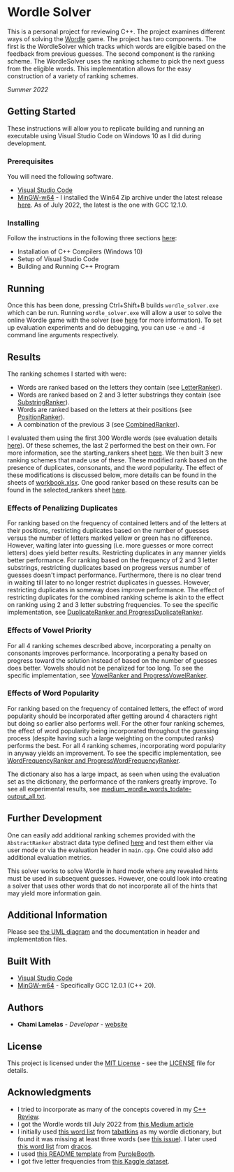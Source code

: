 # Wordle Solver

This is a personal project for reviewing C++. The project examines different ways of solving the [Wordle](https://www.nytimes.com/games/wordle/index.html) game. The project has two components. The first is the WordleSolver which tracks which words are eligible based on the feedback from previous guesses. The second component is the ranking scheme. The WordleSolver uses the ranking scheme to pick the next guess from the eligible words. This implementation allows for the easy construction of a variety of ranking schemes.

*Summer 2022*

## Getting Started

These instructions will allow you to replicate building and running an executable using Visual Studio Code on Windows 10 as I did during development.

### Prerequisites

You will need the following software.
- [Visual Studio Code](https://code.visualstudio.com/)
- [MinGW-w64](https://winlibs.com/) - I installed the Win64 Zip archive under the latest release [here](https://winlibs.com/#download-release). As of July 2022, the latest is the one with GCC 12.1.0.

### Installing

Follow the instructions in the following three sections [here](https://github.com/ChamiLamelas/Cpp_Review/blob/main/README.md):
- Installation of C++ Compilers (Windows 10)
- Setup of Visual Studio Code
- Building and Running C++ Program

## Running

Once this has been done, pressing Ctrl+Shift+B builds `wordle_solver.exe` which can be run. Running `wordle_solver.exe` will allow a user to solve the online Wordle game with the solver (see [here](src/user.h) for more information). To set up evaluation experiments and do debugging, you can use `-e` and `-d` command line arguments respectively.

## Results

The ranking schemes I started with were:
* Words are ranked based on the letters they contain (see [LetterRanker](src/letter_ranker.h)).
* Words are ranked based on 2 and 3 letter substrings they contain (see [SubstringRanker](src/letter_ranker.h)).
* Words are ranked based on the letters at their positions (see [PositionRanker](src/position_ranker.h)).
* A combination of the previous 3 (see [CombinedRanker](src/combined_ranker.h)).

I evaluated them using the first 300 Wordle words (see evaluation details [here](src/evaluation.h)). Of these schemes, the last 2 performed the best on their own. For more information, see the starting_rankers sheet [here](data/workbook.xlsx). We then built 3 new ranking schemes that made use of these. These modified rank based on the presence of duplicates, consonants, and the word popularity. The effect of these modifications is discussed below, more details can be found in the sheets of [workbook.xlsx](data/workbook.xlsx). One good ranker based on these results can be found in the selected_rankers sheet [here](data/workbook.xlsx).

### Effects of Penalizing Duplicates

For ranking based on the frequency of contained letters and of the letters at their positions, restricting duplicates based on the number of guesses versus the number of letters marked yellow or green has no difference. However, waiting later into guessing (i.e. more guesses or more correct letters) does yield better results. Restricting duplicates in any manner yields better performance. For ranking based on the frequency of 2 and 3 letter substrings, restricting duplicates based on progress versus number of guesses doesn't impact performance. Furthermore, there is no clear trend in waiting till later to no longer restrict duplicates in guesses. However, restricting duplicates in someway does improve performance. The effect of restricting duplicates for the combined ranking scheme is akin to the effect on ranking using 2 and 3 letter substring frequencies. To see the specific implementation, see [DuplicateRanker and ProgressDuplicateRanker](src/duplicate_ranker.h).

### Effects of Vowel Priority

For all 4 ranking schemes described above, incorporating a penalty on consonants improves performance. Incorporating a penalty based on progress toward the solution instead of based on the number of guesses does better. Vowels should not be penalized for too long. To see the specific implementation, see [VowelRanker and ProgressVowelRanker](src/vowel_ranker.h).

### Effects of Word Popularity

For ranking based on the frequency of contained letters, the effect of word popularity should be incorporated after getting around 4 characters right but doing so earlier also performs well. For the other four ranking schemes, the effect of word popularity being incorporated throughout the guessing process (despite having such a large weighting on the computed ranks) performs the best. For all 4 ranking schemes, incorporating word popularity in anyway yields an improvement. To see the specific implementation, see [WordFrequencyRanker and ProgressWordFrequencyRanker](src/word_frequency_ranker.h).

The dictionary also has a large impact, as seen when using the evaluation set as the dictionary, the performance of the rankers greatly improve. To see all experimental results, see [medium_wordle_words_todate-output_all.txt](data/medium_wordle_words_todate-output_all.txt). 

## Further Development

One can easily add additional ranking schemes provided with the `AbstractRanker` abstract data type defined [here](src/ranker.h) and test them either via user mode or via the evaluation header in `main.cpp`. One could also add additional evaluation metrics.

This solver works to solve Wordle in hard mode where any revealed hints must be used in subsequent guesses. However, one could look into creating a solver that uses other words that do not incorporate all of the hints that may yield more information gain.

## Additional Information

Please see [the UML diagram](uml_diagram.png) and the documentation in header and implementation files.

## Built With

  - [Visual Studio Code](https://code.visualstudio.com/)
  - [MinGW-w64](https://winlibs.com/) - Specifically GCC 12.0.1 (C++ 20).

## Authors

  - **Chami Lamelas** - *Developer* - [website](https://sites.google.com/brandeis.edu/chamilamelas)

## License

This project is licensed under the [MIT License](LICENSE) - see the [LICENSE](LICENSE) file for
details.

## Acknowledgments

  - I tried to incorporate as many of the concepts covered in my [C++ Review](https://github.com/ChamiLamelas/Cpp_Review).
  - I got the Wordle words till July 2022 from [this Medium article](https://medium.com/@owenyin/here-lies-wordle-2021-2027-full-answer-list-52017ee99e86)
  - I initially used [this word list](https://github.com/tabatkins/wordle-list) from [tabatkins](https://github.com/tabatkins) as my wordle dictionary, but found it was missing at least three words (see [this issue](https://github.com/tabatkins/wordle-list/issues/10)). I later used [this word list](https://gist.github.com/dracos/dd0668f281e685bad51479e5acaadb93) from [dracos](https://gist.github.com/dracos).
  - I used [this README template](https://github.com/PurpleBooth/a-good-readme-template#readme) from [PurpleBooth](https://github.com/PurpleBooth).
  - I got five letter frequencies from [this Kaggle dataset](https://www.kaggle.com/datasets/rtatman/english-word-frequency?resource=download).